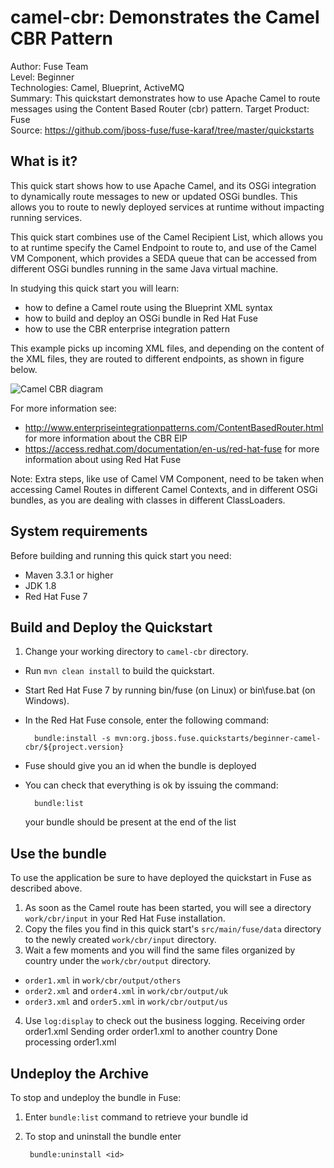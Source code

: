 camel-cbr: Demonstrates the Camel CBR Pattern
======================================================
Author: Fuse Team  
Level: Beginner  
Technologies: Camel, Blueprint, ActiveMQ  
Summary: This quickstart demonstrates how to use Apache Camel to route messages using the Content Based Router (cbr) pattern.
Target Product: Fuse  
Source: <https://github.com/jboss-fuse/fuse-karaf/tree/master/quickstarts>



What is it?
-----------

This quick start shows how to use Apache Camel, and its OSGi integration to dynamically route messages to new or updated OSGi bundles. This allows you to route to newly deployed services at runtime without impacting running services.

This quick start combines use of the Camel Recipient List, which allows you to at runtime specify the Camel Endpoint to route to, and use of the Camel VM Component, which provides a SEDA queue that can be accessed from different OSGi bundles running in the same Java virtual machine.

In studying this quick start you will learn:

* how to define a Camel route using the Blueprint XML syntax
* how to build and deploy an OSGi bundle in Red Hat Fuse
* how to use the CBR enterprise integration pattern

This example picks up incoming XML files, and depending on the content of the XML files, they are routed to different endpoints, as shown in figure below.

![Camel CBR diagram](https://raw.githubusercontent.com/jboss-fuse/karaf-quickstarts/7.x.redhat-7-x/docs/images/camel-cbr-diagram.jpg)

For more information see:

* http://www.enterpriseintegrationpatterns.com/ContentBasedRouter.html for more information about the CBR EIP
* https://access.redhat.com/documentation/en-us/red-hat-fuse for more information about using Red Hat Fuse

Note: Extra steps, like use of Camel VM Component, need to be taken when accessing Camel Routes in different Camel Contexts, and in different OSGi bundles, as you are dealing with classes in different ClassLoaders.


System requirements
-------------------

Before building and running this quick start you need:

* Maven 3.3.1 or higher
* JDK 1.8
* Red Hat Fuse 7


Build and Deploy the Quickstart
-------------------------

1. Change your working directory to `camel-cbr` directory.
* Run `mvn clean install` to build the quickstart.
* Start Red Hat Fuse 7 by running bin/fuse (on Linux) or bin\fuse.bat (on Windows).
* In the Red Hat Fuse console, enter the following command:

        bundle:install -s mvn:org.jboss.fuse.quickstarts/beginner-camel-cbr/${project.version}

* Fuse should give you an id when the bundle is deployed

* You can check that everything is ok by issuing the command:

        bundle:list

   your bundle should be present at the end of the list


Use the bundle
---------------------

To use the application be sure to have deployed the quickstart in Fuse as described above. 

1. As soon as the Camel route has been started, you will see a directory `work/cbr/input` in your Red Hat Fuse installation.
2. Copy the files you find in this quick start's `src/main/fuse/data` directory to the newly created `work/cbr/input`
directory.
3. Wait a few moments and you will find the same files organized by country under the `work/cbr/output` directory.
  * `order1.xml` in `work/cbr/output/others`
  * `order2.xml` and `order4.xml` in `work/cbr/output/uk`
  * `order3.xml` and `order5.xml` in `work/cbr/output/us`
4. Use `log:display` to check out the business logging.
        Receiving order order1.xml
        Sending order order1.xml to another country
        Done processing order1.xml


Undeploy the Archive
--------------------

To stop and undeploy the bundle in Fuse:

1. Enter `bundle:list` command to retrieve your bundle id
2. To stop and uninstall the bundle enter

        bundle:uninstall <id>
 
